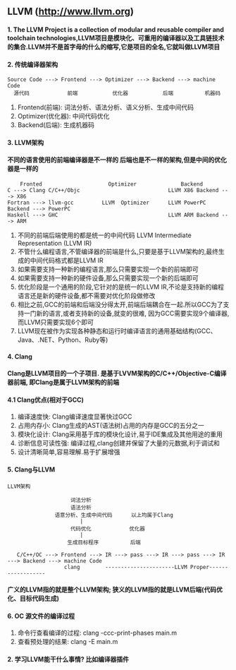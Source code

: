 ## LLVM (http://www.llvm.org)
#### 1. The LLVM Project is a collection of modular and reusable compiler and toolchain technologies,LLVM项目是模块化、可重用的编译器以及工具链技术的集合.LLVM并不是首字母的什么的缩写,它是项目的全名,它就叫做LLVM项目


#### 2. 传统编译器架构
    Source Code ---> Frontend ---> Optimizer ---> Backend ---> machine Code
      源代码            前端           优化器           后端          机器码
      
1.  Frontend(前端): 词法分析、语法分析、语义分析、生成中间代码
2. Optimizer(优化器): 中间代码优化
3. Backend(后端): 生成机器码

#### 3. LLVM架构
#### 不同的语言使用的前端编译器是不一样的 后端也是不一样的架构,但是中间的优化器是一样的
        Fronted                     Optimizer              Backend
    C ---> Clang C/C++/Objc                            LLVM X86 Backend ---> X86
    Fortran ---> llvm-gcc         LLVM  Optimizer      LLVM PowerPC Backend ---> PowerPC
    Haskell ---> GHC                                   LLVM ARM Backend ---> ARM

1. 不同的前端后端使用的都是统一的中间代码 LLVM Intermediate Representation (LLVM IR)
2. 不管什么编程语言,不管编译器的前端是什么,只要是基于LLVM架构的,最终生成的中间代码格式都是LLVM IR
3. 如果需要支持一种新的编程语言,那么只需要实现一个新的前端即可
3. 如果需要支持一种新的硬件设备,那么只需要实现一个新的后端即可
4. 优化阶段是一个通用的阶段,它针对的是统一的LLVM IR,不论是支持新的编程语言还是新的硬件设备,都不需要对优化阶段做修改
5. 相比之前,GCC的前端和后端没分得太开,前端后端耦合在一起.所以GCC为了支持一门新的语言,或者支持新的设备,就变的很难, 因为GCC需要实现9个编译器,而LLVM只需要实现6个即可
6. LLVM现在被作为实现各种静态和运行时编译语言的通用基础结构(GCC、Java、.NET、Python、Ruby等)

#### 4. Clang
#### Clang是LLVM项目的一个子项目. 是基于LVVM架构的C/C++/Objective-C编译器前端, 即Clang是属于LLVM架构的前端

#### 4.1 Clang优点(相对于GCC)
1. 编译速度快: Clang编译速度显著快过GCC
2. 占用内存小: Clang生成的AST(语法树)占用的内存是GCC的五分之一
3. 模块化设计: Clang采用基于库的模块化设计,易于IDE集成及其他用途的重用
4. 诊断信息可读性强: 编译过程,clang创建并保留了大量的元数据,利于调试和
5. 设计清晰简单,容易理解.易于扩展增强


#### 5. Clang与LLVM
    LLVM架构
                        
                        词法分析
                        语法分析
                   语意分析、生成中间代码      以上均属于Clang
                           |
                        代码优化            优化器
                           |
                       生成目标程序          后端
                       
       C/C++/OC ---> Frontend ---> IR ---> pass ---> IR ---> pass ---> IR ---> Backend ---> machine Code
                      clang        ----------------------LLVM Proper------------------
#### 广义的LLVM指的就是整个LLVM架构; 狭义的LLVM指的就是LLVM后端(代码优化、目标代码生成)
  
#### 6. OC 源文件的编译过程
1. 命令行查看编译的过程: clang -ccc-print-phases main.m
2. 查看预处理的结果: clang -E main.m
           
#### 2. 学习LLVM能干什么事情? 比如编译器插件


